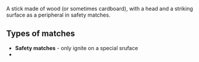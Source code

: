 A stick made of wood (or sometimes cardboard), with a head and a striking surface as a peripheral in safety matches.

## Types of matches

 - **Safety matches** - only ignite on a special sruface
 - 